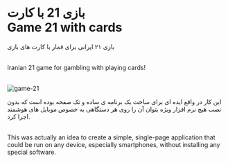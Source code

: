 <h1>
بازی 21 با کارت
<br>
 Game 21 with cards
</h1>

بازی ۲۱ ایرانی برای قمار با کارت های بازی
<br><br>

Iranian 21 game for gambling with playing cards!
<br><br>

![game-21](https://github.com/user-attachments/assets/8a70a1e3-7fcd-4685-8ed1-98191c96692f)


این کار در واقع ایده ای برای ساخت یک برنامه ی ساده و تک صفحه بوده است که بدون نصب هیچ نرم افزار ویژه بتوان آن را روی هر دستگاهی به خصوص موبایل های هوشمند اجرا کرد.
<br><br>

This was actually an idea to create a simple, single-page application that could be run on any device, especially smartphones, without installing any special software.

